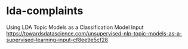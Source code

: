 # lda-complaints

Using LDA Topic Models as a Classification Model Input
https://towardsdatascience.com/unsupervised-nlp-topic-models-as-a-supervised-learning-input-cf8ee9e5cf28
